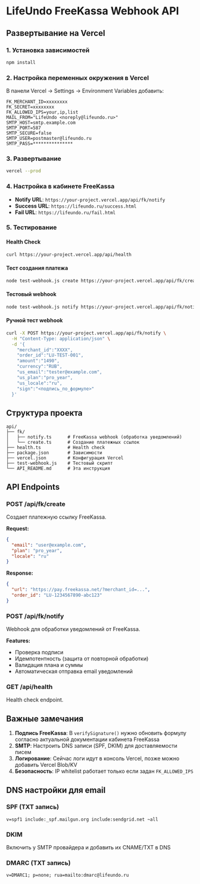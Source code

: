 # LifeUndo FreeKassa Webhook API

## Развертывание на Vercel

### 1. Установка зависимостей
```bash
npm install
```

### 2. Настройка переменных окружения в Vercel

В панели Vercel → Settings → Environment Variables добавить:

```
FK_MERCHANT_ID=xxxxxxxx
FK_SECRET=xxxxxxxx
FK_ALLOWED_IPS=your,ip,list
MAIL_FROM="LifeUndo <noreply@lifeundo.ru>"
SMTP_HOST=smtp.example.com
SMTP_PORT=587
SMTP_SECURE=false
SMTP_USER=postmaster@lifeundo.ru
SMTP_PASS=***************
```

### 3. Развертывание
```bash
vercel --prod
```

### 4. Настройка в кабинете FreeKassa

- **Notify URL**: `https://your-project.vercel.app/api/fk/notify`
- **Success URL**: `https://lifeundo.ru/success.html`
- **Fail URL**: `https://lifeundo.ru/fail.html`

### 5. Тестирование

#### Health Check
```bash
curl https://your-project.vercel.app/api/health
```

#### Тест создания платежа
```bash
node test-webhook.js create https://your-project.vercel.app/api/fk/create
```

#### Тестовый webhook
```bash
node test-webhook.js notify https://your-project.vercel.app/api/fk/notify
```

#### Ручной тест webhook
```bash
curl -X POST https://your-project.vercel.app/api/fk/notify \
  -H "Content-Type: application/json" \
  -d '{
    "merchant_id":"XXXX",
    "order_id":"LU-TEST-001",
    "amount":"1490",
    "currency":"RUB",
    "us_email":"tester@example.com",
    "us_plan":"pro_year",
    "us_locale":"ru",
    "sign":"<подпись_по_формуле>"
  }'
```

## Структура проекта

```
api/
├── fk/
│   ├── notify.ts      # FreeKassa webhook (обработка уведомлений)
│   └── create.ts      # Создание платежных ссылок
├── health.ts          # Health check
├── package.json       # Зависимости
├── vercel.json        # Конфигурация Vercel
├── test-webhook.js    # Тестовый скрипт
└── API_README.md      # Эта инструкция
```

## API Endpoints

### POST /api/fk/create
Создает платежную ссылку FreeKassa.

**Request:**
```json
{
  "email": "user@example.com",
  "plan": "pro_year",
  "locale": "ru"
}
```

**Response:**
```json
{
  "url": "https://pay.freekassa.net/?merchant_id=...",
  "order_id": "LU-1234567890-abc123"
}
```

### POST /api/fk/notify
Webhook для обработки уведомлений от FreeKassa.

**Features:**
- Проверка подписи
- Идемпотентность (защита от повторной обработки)
- Валидация плана и суммы
- Автоматическая отправка email уведомлений

### GET /api/health
Health check endpoint.

## Важные замечания

1. **Подпись FreeKassa**: В `verifySignature()` нужно обновить формулу согласно актуальной документации кабинета FreeKassa
2. **SMTP**: Настроить DNS записи (SPF, DKIM) для доставляемости писем
3. **Логирование**: Сейчас логи идут в консоль Vercel, позже можно добавить Vercel Blob/KV
4. **Безопасность**: IP whitelist работает только если задан `FK_ALLOWED_IPS`

## DNS настройки для email

### SPF (TXT запись)
```
v=spf1 include:_spf.mailgun.org include:sendgrid.net ~all
```

### DKIM
Включить у SMTP провайдера и добавить их CNAME/TXT в DNS

### DMARC (TXT запись)
```
v=DMARC1; p=none; rua=mailto:dmarc@lifeundo.ru
```
